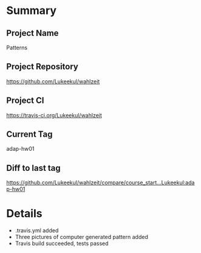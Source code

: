 # Summary
## Project Name
Patterns

## Project Repository
https://github.com/Lukeekul/wahlzeit

## Project CI
https://travis-ci.org/Lukeekul/wahlzeit

## Current Tag
adap-hw01

## Diff to last tag
https://github.com/Lukeekul/wahlzeit/compare/course_start...Lukeekul:adap-hw01

# Details
* .travis.yml added
* Three pictures of computer generated pattern added
* Travis build succeeded, tests passed
